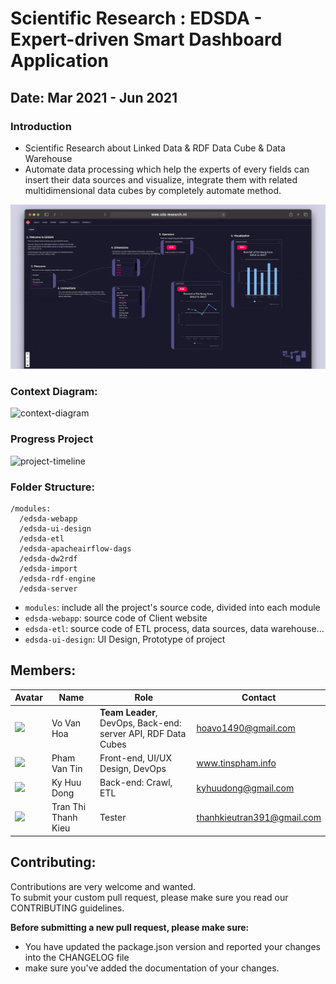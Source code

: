 # Scientific Research : EDSDA - Expert-driven Smart Dashboard Application

## Date: Mar 2021 - Jun 2021

### Introduction

- Scientific Research about Linked Data & RDF Data Cube & Data Warehouse
- Automate data processing which help the experts of every fields can insert their data sources and visualize, integrate them with related multidimensional data cubes by completely automate method.

<img src="./assets/edsda-screenshot.png" alt="screenshot" width="800">

### Context Diagram:

<img src="./assets/context-diagram.png" alt="context-diagram" width="800" />

### Progress Project

<img src="./assets/edsda-project-timeline.png" alt="project-timeline" width="600"/>

### Folder Structure:

```
/modules:
  /edsda-webapp
  /edsda-ui-design
  /edsda-etl
  /edsda-apacheairflow-dags
  /edsda-dw2rdf
  /edsda-import
  /edsda-rdf-engine
  /edsda-server
```

- `modules`: include all the project's source code, divided into each module
- `edsda-webapp`: source code of Client website
- `edsda-etl`: source code of ETL process, data sources, data warehouse...
- `edsda-ui-design`: UI Design, Prototype of project

## Members:

| Avatar                                                   | Name                | Role                                                          | Contact                    |
| -------------------------------------------------------- | ------------------- | ------------------------------------------------------------- | -------------------------- |
| <img src="./assets/avatar-members/hoa.png" width="50"/>  | Vo Van Hoa          | **Team Leader**, DevOps, Back-end: server API, RDF Data Cubes | hoavo1490@gmail.com        |
| <img src="./assets/avatar-members/tin.png" width="50"/>  | Pham Van Tin        | Front-end, UI/UX Design, DevOps                               | www.tinspham.info          |
| <img src="./assets/avatar-members/dong.png" width="50"/> | Ky Huu Dong         | Back-end: Crawl, ETL                                          | kyhuudong@gmail.com        |
| <img src="./assets/avatar-members/kieu.png" width="50"/> | Tran Thi Thanh Kieu | Tester                                                        | thanhkieutran391@gmail.com |

## Contributing:

Contributions are very welcome and wanted.<br>
To submit your custom pull request, please make sure you read our CONTRIBUTING guidelines.

**Before submitting a new pull request, please make sure:**

- You have updated the package.json version and reported your changes into the CHANGELOG file
- make sure you've added the documentation of your changes.
